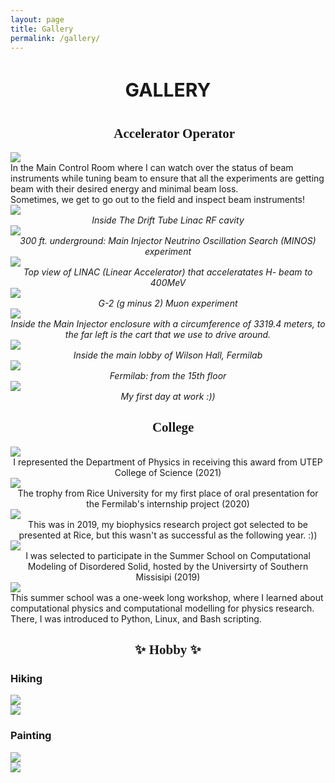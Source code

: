 ```yaml
---
layout: page
title: Gallery
permalink: /gallery/
---
```


<h1 style="text-align:center; font-weight:bold; font-size:30px;"> GALLERY <h1>

<h2 style="text-align:center; font-family: 'Dancing Script', cursive ;"> 👩‍💻 Accelerator Operator📏  </h2>

<div class="wrapper">
    <div class="img-holder">
        <img class="control-room" src="../img/control_room.jpg"> 
        <div class="control-room-title"> 
            <span> In the Main Control Room where I can watch over the status of beam instruments while tuning beam to ensure that all the experiments are getting beam with their desired energy and minimal beam loss. </span>
        </div>
    </div>
    <span>
        Sometimes, we get to go out to the field and inspect beam instruments!
    </span>
    <div class="img-holder2">
        <div class="linac">
            <img class="linac-img" src="../img/linac.jpg">
            <div class="subtitle" style="text-align:center" >
                <em> Inside The Drift Tube Linac RF cavity</em>
            </div>
        </div>
        <div class="minos">
            <img class="minos" src="../img/minos.jpg">
            <div class="subtitle" style="text-align:center" >
                <em>300 ft. underground: Main Injector Neutrino Oscillation Search (MINOS) experiment </em>
            </div>
        </div>
    </div>
    <div class="img-holder3">
        <img class="dtl" src="../img/drift_tube.jpg">
        <div class="subtitle" style="text-align:center" >
            <em> Top view of LINAC (Linear Accelerator) that acceleratates H- beam to 400MeV</em>
        </div>
    </div>
    <div class="img-holder2">
        <div class="g-2">
            <img class="g2-img" src="../img/g-2.jpg">
            <div class="subtitle" style="text-align:center" >
                <em> G-2 (g minus 2) Muon experiment  </em>
            </div>
        </div>
        <div class="mi">
                <img src="../img/mi.jpg">
                <div class="subtitle" style="text-align:center" >
                    <em> Inside the Main Injector enclosure with a circumference of 3319.4 meters, to the far left is the cart that we use to drive around. </em>
                </div>
        </div>
    </div>
    <div class="img-holder3">
        <img class="fermi" src="../img/fermi.jpg">
        <div class="subtitle" style="text-align:center" >
            <em> Inside the main lobby of Wilson Hall, Fermilab </em>
        </div>
    </div>
     <div class="img-holder2">
        <div class="15floor">
            <img class="15floor" src="../img/15fl.jpg">
            <div class="subtitle" style="text-align:center" >
                <em> Fermilab: from the 15th floor </em>
            </div>
        </div>
        <div class="mi">
                <img src="../img/first_day.jpg">
                <div class="subtitle" style="text-align:center" >
                    <em> My first day at work :)) </em>
                </div>
        </div>
    </div>
</div>

<div class="wrapper">
    <h2 style="text-align:center;font-family: 'Dancing Script', cursive ;"> 🧑‍🎓 College 🌟  </h2>
    <div class="img-holder3">
        <img class="utep" src="../img/academic_excel.jpg">
        <div class="subtitle" style="text-align:center" >
        I represented the Department of Physics in receiving this award from UTEP College of Science (2021)
        </div>
    </div>
    <div class="img-holder3">
        <img class="rice" src="../img/cup.jpg">
        <div class="subtitle" style="text-align:center" >
        The trophy from Rice University for my first place of oral presentation for the Fermilab's internship project (2020)
        </div>
    </div>    
    <div class="img-holder3">
        <img class="rice" src="../img/rice_1stYr.jpg">
        <div class="subtitle" style="text-align:center" >
        This was in 2019, my biophysics research project got selected to be presented at Rice, but this wasn't as successful as the following year. :))
        </div>
    </div>  
    <div class="img-holder3">
        <img class="nsf" src="../img/NSF_school.jpg">
        <div class="subtitle" style="text-align:center" >
            I was selected to participate in the Summer School on Computational Modeling of Disordered Solid, hosted by the Universirty of Southern Missisipi (2019) 
        </div>
    </div>
     <div class="img-holder">
        <img class="control-room" src="../img/USM.jpg"> 
        <div class="control-room-title"> 
            <span> This summer school was a one-week long workshop, where I learned about computational physics and computational modelling for physics research. There, I was introduced to Python, Linux, and Bash scripting.  </span>
        </div>
    </div>
</div>

<div class="wrapper">
    <h2 style="text-align:center; font-family: 'Dancing Script', cursive ;">  ✨ Hobby ✨  </h2>
    <h3>Hiking</h3>
    <div class="img-holder2">
        <div class="hiking">
            <img  src="../img/ep_hike.jpg">
            <!-- <div class="subtitle" style="text-align:center" >
                <em> G-2 (g minus 2) Muon experiment  </em>
            </div> -->
        </div>
        <div class="hiking">
             <img src="../img/hike.jpg">
                <!-- <div class="subtitle" style="text-align:center" >
                    <em> Fermilab: from the 15th floor  </em>
                </div> -->
        </div>
    </div>
    <h3>Painting</h3>
    <div class="img-holder2">
        <div class="painting">
            <img src="../img/paint1.jpg">
        </div>
        <div class="painting">
            <img src="../img/paint2.jpg">
        </div>
    </div>
   

</div>













